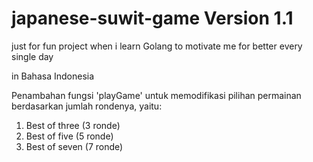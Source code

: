 # japanese-suwit-game Version 1.1
just for fun project when i learn Golang to motivate me for better every single day

in Bahasa Indonesia

Penambahan fungsi 'playGame' untuk memodifikasi pilihan permainan berdasarkan jumlah rondenya, yaitu:
1. Best of three (3 ronde)
2. Best of five (5 ronde)
3. Best of seven (7 ronde)